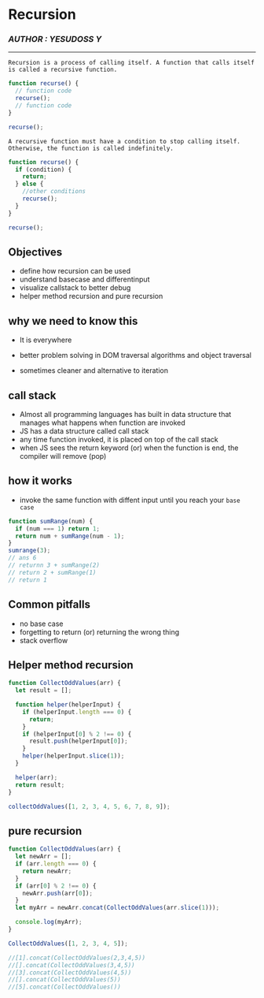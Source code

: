 # Recursion

### _AUTHOR : YESUDOSS Y_

---

`Recursion is a process of calling itself. A function that calls itself is called a recursive function. `

```js
function recurse() {
  // function code
  recurse();
  // function code
}

recurse();
```

`A recursive function must have a condition to stop calling itself. Otherwise, the function is called indefinitely.`

```js
function recurse() {
  if (condition) {
    return;
  } else {
    //other conditions
    recurse();
  }
}

recurse();
```

## Objectives

- define how recursion can be used
- understand basecase and differentinput
- visualize callstack to better debug
- helper method recursion and pure recursion

## why we need to know this

- It is everywhere
- better problem solving in DOM traversal algorithms and object traversal

- sometimes cleaner and alternative to iteration

## call stack

- Almost all programming languages has built in data structure that manages what happens when function are invoked
- JS has a data structure called call stack
- any time function invoked, it is placed on top of the call stack
- when JS sees the return keyword (or) when the function is end, the compiler will remove (pop)

## how it works

- invoke the same function with diffent input until you reach your `base case`

```js
function sumRange(num) {
  if (num === 1) return 1;
  return num + sumRange(num - 1);
}
sumrange(3);
// ans 6
// returnn 3 + sumRange(2)
// return 2 + sumRange(1)
// return 1
```

## Common pitfalls

- no base case
- forgetting to return (or) returning the wrong thing
- stack overflow

## Helper method recursion

```js
function CollectOddValues(arr) {
  let result = [];

  function helper(helperInput) {
    if (helperInput.length === 0) {
      return;
    }
    if (helperInput[0] % 2 !== 0) {
      result.push(helperInput[0]);
    }
    helper(helperInput.slice(1));
  }

  helper(arr);
  return result;
}

collectOddValues([1, 2, 3, 4, 5, 6, 7, 8, 9]);
```

## pure recursion

```js
function CollectOddValues(arr) {
  let newArr = [];
  if (arr.length === 0) {
    return newArr;
  }
  if (arr[0] % 2 !== 0) {
    newArr.push(arr[0]);
  }
  let myArr = newArr.concat(CollectOddValues(arr.slice(1)));

  console.log(myArr);
}

CollectOddValues([1, 2, 3, 4, 5]);

//[1].concat(CollectOddValues(2,3,4,5))
//[].concat(CollectOddValues(3,4,5))
//[3].concat(CollectOddValues(4,5))
//[].concat(CollectOddValues(5))
//[5].concat(CollectOddValues())
```
